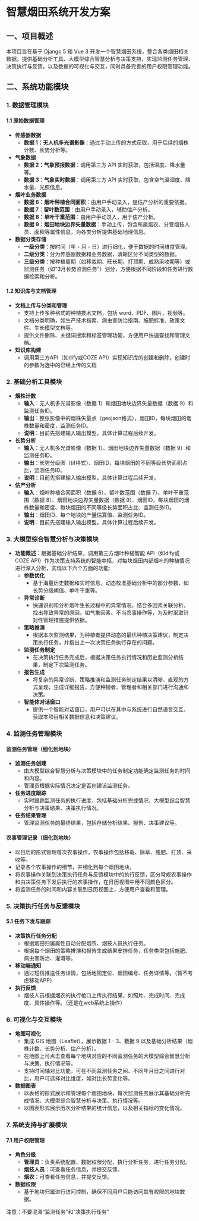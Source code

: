 # 智慧烟田系统开发方案

## 一、项目概述
本项目旨在基于 Django 5 和 Vue 3 开发一个智慧烟田系统，整合各类烟田相关数据，提供基础分析工具、大模型综合智慧分析与决策支持，实现监测任务管理、决策执行与反馈，以及数据的可视化与交互，同时具备完善的用户权限管理功能。

## 二、系统功能模块

### 1. 数据管理模块
#### 1.1 原始数据管理
- **传感器数据**
  - **数据 1：无人机多光谱影像**：通过手动上传的方式获取，用于后续的烟株计数、长势分析等。
- **气象数据**
  - **数据 2：气象预报数据**：调用第三方 API 实时获取，包括温度、降水量等。
  - **数据 3：气象实时数据**：调用第三方 API 实时获取，包含空气温湿度、降水量、光照信息。
- **烟叶业务数据**  
  - **数据 6：烟叶种植合同面积**：由用户手动录入，是估产分析的重要依据。
  - **数据 7：留叶数范围**：由用户手动录入，辅助估产分析。
  - **数据 8：单叶干重范围**：由用户手动录入，用于估产分析。
  - **数据 9：烟田地块边界矢量数据**：手动上传，包含所属烟农、分管烟技人员、面积等属性信息，为各类分析提供基础地理信息。
- **数据分类存储**
  - **一级分类**：按时间（年 - 月 - 日）进行细化，便于数据的时间维度管理。
  - **二级分类**：分为传感器数据和业务数据，清晰区分不同类型的数据。
  - **三级分类**：按种植周期（如移栽期、旺长期、打顶期、成熟采收期等）或监测任务（如"3月长势监测任务"）划分，方便根据不同阶段和任务进行数据检索和分析。

#### 1.2 知识库与文档管理
- **文档上传与分类和管理**  
  - 支持上传多种格式的种植技术文档，包括 word、PDF、图片、视频等。
  - 文档分类明确，如生产技术指南、病虫害防治指南、施肥标准、政策文件、生长模型文档等。
  - 提供文件删除、关键词搜索和标签管理功能，方便用户快速查找和管理文档。
- **知识库构建**  
  - 调用第三方API（如dify或COZE API）实现知识库的创建和删除，创建时的参数为选中的已经上传的文档

### 2. 基础分析工具模块 
- **烟株计数**
  - **输入**：无人机多光谱影像（数据 1）和烟田地块边界矢量数据（数据 9）和监测任务ID。
  - **输出**：整张影像中的烟株矢量点（geojson格式），烟田ID，每块烟田的烟株数量和密度，监测任务ID。
  - **说明**：目前先搭建输入输出模型，具体计算过程后续开发。
- **长势分析**
  - **输入**：无人机多光谱影像（数据 1）、烟田地块边界矢量数据（数据 9）和监测任务ID。
  - **输出**：长势分级图（tif格式）、烟田ID，每块烟田的不同等级长势面积占比，监测任务ID。
  - **说明**：目前先搭建输入输出模型，具体计算过程后续开发。
- **估产分析**
  - **输入**：烟叶种植合同面积（数据 6）、留叶数范围（数据 7）、单叶干重范围（数据 8）、烟田地块边界矢量数据（数据 9）、烟田ID，每块烟田的烟株数量和密度、每块烟田的不同等级长势面积占比、监测任务ID。
  - **输出**：烟田ID、每个地块的产量估算值、监测任务ID。
  - **说明**：目前先搭建输入输出模型，具体计算过程后续开发。

### 3. 大模型综合智慧分析与决策模块
- **功能概述**：根据基础分析结果，调用第三方烟叶种植智能 API（如dify或COZE API）作为决策支持系统的智能中枢，对每块烟田内部烟叶的种植情况进行深入分析，实现以下六个方面的功能:
  - **参数优化**
    - 基于海量历史数据和实时信息，动态校准基础分析中的部分参数，如长势分级阈值、单叶干重等。
  - **异常诊断**
    - 快速识别和分析烟叶生长过程中的异常情况，结合多因素关联分析，找出导致异常的原因，如气象因素、不当农事操作等，为及时采取针对性管理措施提供依据。
  - **策略推演**
    - 根据本次监测结果，为种植者提供动态的最优种植决策建议，制定决策执行任务，并指出上一次决策任务执行存在的问题。
  - **监测任务制定**
    - 在决策执行任务完成后，根据决策任务执行情况和历史监测分析结果，制定下次监测任务。
  - **报告生成**
    - 将复杂的异常诊断、策略推演和监测任务制定结果以清晰、直观的方式呈现，生成详细报告，方便种植者、管理者和相关部门进行沟通和决策。
  - **智能体对话窗口**
    - 提供一个智能对话窗口，用户可以在其中与系统进行自然语言交互，获取本项目相关数据信息和决策建议。

### 4. 监测任务管理模块
#### 监测任务管理（细化到地块）
- **监测任务创建**
  - 由大模型综合智慧分析与决策模块中的任务制定功能确定监测任务的时间和内容。
  - 管理员根据实际情况决定是否创建该监测任务。
- **任务进度跟踪**
  - 实时跟踪监测任务的执行进度，包括基础分析完成情况、大模型综合智慧分析与决策结果、决策执行情况。
- **任务结果管理**
  - 管理监测任务的最终结果，包括存储分析结果、报告、决策建议等。

#### 农事管理记录（细化到地块）
- 以日历的形式管理每次农事操作，农事操作包括移栽、除草、施肥、打顶、采收等。
- 记录各个农事操作的细节，并细化到每个烟田地块。
- 将农事操作关联到决策执行任务与反馈模块中的执行反馈，区分常规农事操作和由决策任务下发后执行的农事操作，在日历视图中用不同颜色区分。
- 将监测任务的时间和内容关联到日历视图上，方便用户查看和管理。

### 5. 决策执行任务与反馈模块
#### 5.1 任务下发与跟踪
- **决策执行任务分配**  
  - 根据烟田归属属性自动分配烟农、烟技人员执行任务。
  - 根据每个烟田的策略推演和报告生成结果安排任务，任务类型包括施肥、病虫害防治、灌溉等。
- **移动端通知**  
  - 通过短信推送任务详情，包括地图定位、烟田编号、任务详情等。（暂不考虑移动APP）
- **执行反馈**  
  - 烟技人员根据烟农的执行枪口上传执行结果，如照片、完成时间、完成度、具体操作等。（还是在web系统上操作）

### 6. 可视化与交互模块
- **地图可视化**  
  - 集成 GIS 地图（Leaflet），展示数据 1 - 3、数据 9 以及基础分析结果（烟株计数、长势分析、估产分析）。
  - 在地图上可点击查看每个地块对应的不同监测任务的大模型综合智慧分析与决策、执行情况等。
  - 支持时间轴对比功能，可在不同监测任务之间、不同年月日之间进行对比，用户可选择对比维度，如对比长势变化等。
- **数据图表**  
  - 以表格的形式展示和管理每个烟田地块，每次监测任务展示其基础分析完成情况、大模型综合智慧分析与决策、执行情况等。
  - 以图表形式展示历次分析结果的统计信息，以及相关指标的变化情况。

### 7. 系统支持与扩展模块
#### 7.1 用户权限管理
- **角色分级**  
  - **管理员**：负责系统配置、数据权限分配，执行分析任务，进行任务分配。
  - **烟技人员**：可查看任务信息，并提交反馈。
  - **烟农**：可查看任务信息，并提交反馈。
- **数据权限**  
  - 基于地块归属进行访问控制，确保不同用户只能访问其有权限的地块数据。


注意：不要混淆“监测任务”和“决策执行任务”
